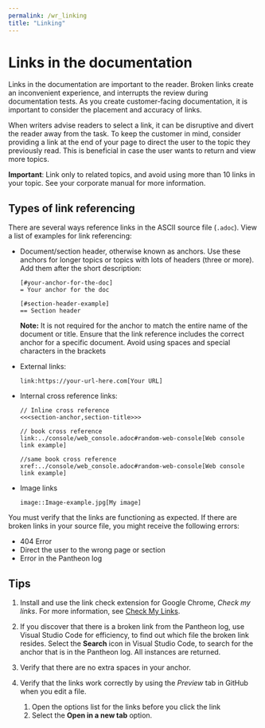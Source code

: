 ```yaml
---
permalink: /wr_linking
title: "Linking"
---
```


# Links in the documentation

Links in the documentation are important to the reader. Broken links create an inconvenient experience, and interrupts the review during documentation tests. As you create customer-facing documentation, it is important to consider the placement and accuracy of links. 

When writers advise readers to select a link, it can be disruptive and divert the reader away from the task. To keep the customer in mind, consider providing a link at the end of your page to direct the user to the topic they previously read. This is beneficial in case the user wants to return and view more topics.

**Important**: Link only to related topics, and avoid using more than 10 links in your topic. See your corporate manual for more information.

## Types of link referencing

There are several ways reference links in the ASCII source file (`.adoc`). View a list of examples for link referencing:

* Document/section header, otherwise known as anchors. Use these anchors for longer topics or topics with lots of headers (three or more). Add them after the short description:

  ```
  [#your-anchor-for-the-doc]
  = Your anchor for the doc

  [#section-header-example]
  == Section header
  ```

  **Note:** It is not required for the anchor to match the entire name of the document or title. Ensure that the link reference includes the correct anchor for a specific document. Avoid using spaces and special characters in the brackets

* External links:

  ```
  link:https://your-url-here.com[Your URL]
  ```

* Internal cross reference links:

  ```
  // Inline cross reference
  <<<section-anchor,section-title>>>

  // book cross reference
  link:../console/web_console.adoc#random-web-console[Web console link example]

  //same book cross reference
  xref:../console/web_console.adoc#random-web-console[Web console link example]
  ```

* Image links

  ```
  image::Image-example.jpg[My image]
  ```

You must verify that the links are functioning as expected. If there are broken links in your source file, you might receive the following errors:

* 404 Error
* Direct the user to the wrong page or section 
* Error in the Pantheon log

## Tips

1. Install and use the link check extension for Google Chrome, _Check my links_. For more information, see [Check My Links](https://chrome.google.com/webstore/detail/check-my-links/ojkcdipcgfaekbeaelaapakgnjflfglf?hl=en).

2. If you discover that there is a broken link from the Pantheon log, use Visual Studio Code for efficiency, to find out which file the broken link resides. Select the **Search** icon in Visual Studio Code, to search for the anchor that is in the Pantheon log. All instances are returned.

3. Verify that there are no extra spaces in your anchor.

4. Verify that the links work correctly by using the _Preview_ tab in GitHub when you edit a file.

   1. Open the options list for the links before you click the link
   2. Select the **Open in a new tab** option.  



